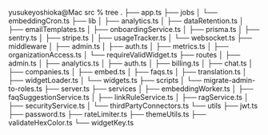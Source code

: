 yusukeyoshioka@Mac src % tree
.
├── app.ts
├── jobs
│   └── embeddingCron.ts
├── lib
│   ├── analytics.ts
│   ├── dataRetention.ts
│   ├── emailTemplates.ts
│   ├── onboardingService.ts
│   ├── prisma.ts
│   ├── sentry.ts
│   ├── stripe.ts
│   ├── usageTracker.ts
│   └── websocket.ts
├── middleware
│   ├── admin.ts
│   ├── auth.ts
│   ├── metrics.ts
│   ├── organizationAccess.ts
│   └── requireValidWidget.ts
├── routes
│   ├── admin.ts
│   ├── analytics.ts
│   ├── auth.ts
│   ├── billing.ts
│   ├── chat.ts
│   ├── companies.ts
│   ├── embed.ts
│   ├── faqs.ts
│   ├── translation.ts
│   ├── widgetLoader.ts
│   └── widgets.ts
├── scripts
│   └── migrate-admin-to-roles.ts
├── server.ts
├── services
│   ├── embeddingWorker.ts
│   ├── faqSuggestionService.ts
│   ├── linkRuleService.ts
│   ├── ragService.ts
│   ├── securityService.ts
│   └── thirdPartyConnectors.ts
└── utils
    ├── jwt.ts
    ├── password.ts
    ├── rateLimiter.ts
    ├── themeUtils.ts
    ├── validateHexColor.ts
    └── widgetKey.ts
